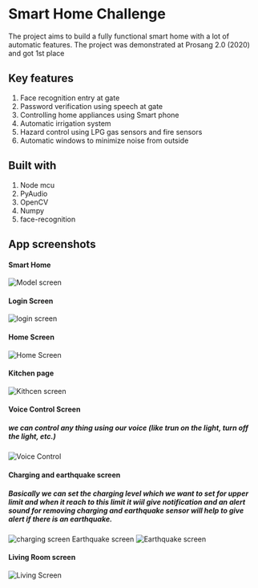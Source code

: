 # Smart Home Challenge

The project aims to build a fully functional smart home with a lot of automatic features.
The project was demonstrated at Prosang 2.0 (2020) and got 1st place

## Key features

1. Face recognition entry at gate
2. Password verification using speech at gate
3. Controlling home appliances using Smart phone
4. Automatic irrigation system
5. Hazard control using LPG gas sensors and fire sensors
6. Automatic windows to minimize noise from outside

## Built with

1. Node mcu
2. PyAudio
3. OpenCV
4. Numpy
5. face-recognition

## App screenshots

#### Smart Home
![Model screen](https://github.com/akstron/Smart-Home-Challenge/blob/main/Images/model3.jpg)
#### Login Screen
![login screen](https://github.com/akstron/Smart-Home-Challenge/blob/main/Images/login%20(2).jpg)
#### Home Screen
![Home Screen](https://github.com/akstron/Smart-Home-Challenge/blob/main/Images/home_screen%20(1).jpg)
#### Kitchen page
![Kithcen screen](https://github.com/akstron/Smart-Home-Challenge/blob/main/Images/kitchen%20(1).jpg)
#### Voice Control Screen 
##### we can control any thing using our voice (like trun on the light, turn off the light, etc.)
![Voice Control](https://github.com/akstron/Smart-Home-Challenge/blob/main/Images/voice%20Screen%20(1).jpg)
#### Charging and earthquake screen
##### Basically we can set the charging level which we want to set for upper limit and when it reach to this limit it wiil give notification and an alert sound for removing charging and earthquake sensor will help to give alert if there is an earthquake.
![charging screen](https://github.com/akstron/Smart-Home-Challenge/blob/main/Images/charging%20(1).jpg)
Earthquake screen
![Earthquake screen](https://github.com/akstron/Smart-Home-Challenge/blob/main/Images/e_notification%20(1).jpg)
#### Living Room screen
![Living Screen](https://github.com/akstron/Smart-Home-Challenge/blob/main/Images/living%20room%20(1).jpg)




